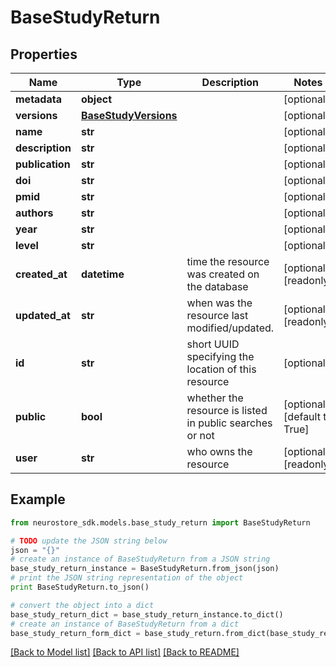 # BaseStudyReturn


## Properties
Name | Type | Description | Notes
------------ | ------------- | ------------- | -------------
**metadata** | **object** |  | [optional] 
**versions** | [**BaseStudyVersions**](BaseStudyVersions.md) |  | [optional] 
**name** | **str** |  | [optional] 
**description** | **str** |  | [optional] 
**publication** | **str** |  | [optional] 
**doi** | **str** |  | [optional] 
**pmid** | **str** |  | [optional] 
**authors** | **str** |  | [optional] 
**year** | **str** |  | [optional] 
**level** | **str** |  | [optional] 
**created_at** | **datetime** | time the resource was created on the database | [optional] [readonly] 
**updated_at** | **str** | when was the resource last modified/updated. | [optional] [readonly] 
**id** | **str** | short UUID specifying the location of this resource | [optional] 
**public** | **bool** | whether the resource is listed in public searches or not | [optional] [default to True]
**user** | **str** | who owns the resource | [optional] [readonly] 

## Example

```python
from neurostore_sdk.models.base_study_return import BaseStudyReturn

# TODO update the JSON string below
json = "{}"
# create an instance of BaseStudyReturn from a JSON string
base_study_return_instance = BaseStudyReturn.from_json(json)
# print the JSON string representation of the object
print BaseStudyReturn.to_json()

# convert the object into a dict
base_study_return_dict = base_study_return_instance.to_dict()
# create an instance of BaseStudyReturn from a dict
base_study_return_form_dict = base_study_return.from_dict(base_study_return_dict)
```
[[Back to Model list]](../README.md#documentation-for-models) [[Back to API list]](../README.md#documentation-for-api-endpoints) [[Back to README]](../README.md)


